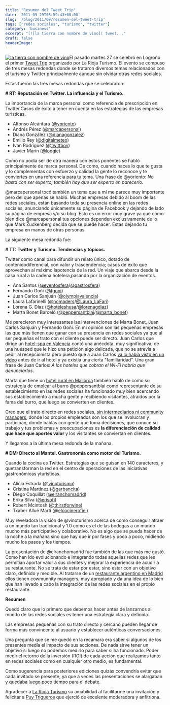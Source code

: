 ```yaml
---
title: "Resumen del Tweet Trip"
date: '2011-09-29T08:59:43+00:00'
slug: '/blog/2011/09/resumen-del-tweet-trip'
tags: ["redes sociales", "turismo", "twitter"]
category: 'business'
excerpt: "[![la tierra con nombre de vino]( tweet..."
draft: false
headerImage:
---
```

[![la tierra con nombre de vino](http://static.squarespace.com/static/5303797ae4b0c6ad9e43f072/5303ce80e4b0400995a883d6/5303cf43e4b0400995a88b95/1392758595089/tweet_trip_logo.png?format=original "tweet\_trip\_logo")](http://static.squarespace.com/static/5303797ae4b0c6ad9e43f072/5303ce80e4b0400995a883d6/5303cf43e4b0400995a88b95/1392758595089/tweet_trip_logo.png?format=original)El pasado martes 27 se celebró en Logroño el primer [Tweet Trip](http://static.squarespace.com/static/5303797ae4b0c6ad9e43f072/5303ce80e4b0400995a883d6/5303cf35e4b0400995a88b0c/1392758581676/?format=original "Tweet Trip") organizado por La Rioja Turismo. El evento se compuso de tres mesas redondas donde se trataron diversos temas relacionados con el turismo y Twitter principalmente aunque sin olvidar otras redes sociales.

Estas fueron las tres mesas redondas que se celebraron:

**# RT: Reputación en Twitter. La influencia y el Turismo.**

La importancia de la marca personal como referencia de prescripción en Twitter.Casos de éxito a tener en cuenta en las estrategias de las empresas turísticas.

- Alfonso Alcántara ([@yoriento](http://twitter.com/yoriento))
- Andrés Pérez ([@marcapersonal](http://twitter.com/marcapersonal))
- Diana González ([@dianagonzalez](http://twitter.com/dianagonzalez))
- Emilio Rey ([@digitalmeteo](http://twitter.com/digitalmeteo))
- Iván Rodríguez ([@twittboy](http://twitter.com/twittboy))
- Javier Marín ([@loogic](http://twitter.com/loogic))

Como no podía ser de otra manera con estos ponentes se habló principalmente de marca personal. De como, cuando haces lo que te gusta y lo complementas con esfuerzo y calidad la gente lo reconoce y te conviertes en una referencia para tu tema. Una frase de @yoriento: _No basta con ser experto, también hay que ser experto en parecerlo._

@marcapersonal tocó también un tema que a mí me parece muy importante pero del que apenas se habló. Muchas empresas debido al boom de las redes sociales, están basando toda su presencia online en las redes sociales, anunciando únicamente su página de Facebook y dejando de lado su página de empresa y/o su blog. Esto es un error muy grave ya que como bien dice @marcapersonal tus opciones dependen exclusivamente de lo que Mark Zuckenberg decida que se puede hacer.  Estas dejando tu empresa en manos de otras personas.

La siguiente mesa redonda fue:

**# TT: Twitter y Turismo. Tendencias y tópicos.**

Twitter como canal para difundir un relato único, dotado de contenidodiferencial, con valor y trascendencia; casos de éxito que aprovechan al máximo lapotencia de la red. Un viaje que abarca desde la casa rural a la cadena hotelera,pasando por la organización de eventos.

- Ana Santos ([@eventosfera](http://twitter.com/eventosfera)/[@gastrosfera](http://twitter.com/gastrosfera))
- Fernando Goñi ([@fgoni](http://twitter.com/fgoni))
- Juan Carlos Sanjuán ([@olympiavalencia](http://twitter.com/olympiavalencia))
- Laura Lafarinelli ([@nomaders](http://twitter.com/nomaders)/[@Laura\_LaFari](http://twitter.com/laura_lafari))
- Lorena G. Díaz ([@hoteleshusa](http://twitter.com/hoteleshusa)/[@lorenagdiaz](http://twitter.com/lorenagdiaz))
- Marta Bonet Barceló ([@peppersantblai](http://twitter.com/peppersantblai)/[@marta\_bonet](http://twitter.com/marta_bonet))

Me parecieron muy interesantes las intervenciones de Marta Bonet, Juan Carlos Sanjuán y Fernando Goñi. En mi opinión son las pequeñas empresas las que más tienen que ganar con su presencia en redes sociales ya que al ser pequeñas el trato con el cliente puede ser directo. Juan Carlos que dirige un [hotel-spa en Valencia](http://static.squarespace.com/static/5303797ae4b0c6ad9e43f072/5303ce80e4b0400995a883d6/5303cf35e4b0400995a88b0c/1392758581676/?format=original "Hotel Spa en Valencia") contó una anécdota, muy significativa, de una huésped que le hizo una petición algo delicada, que no se atrevía a pedir al recepcionista pero puesto que a Juan Carlos [ya lo había visto en un vídeo](http://static.squarespace.com/static/5303797ae4b0c6ad9e43f072/5303ce80e4b0400995a883d6/5303cf35e4b0400995a88b0c/1392758581676/?format=original "hotel olympia") antes de ir al hotel y ya existia una cierta "familiaridad". Una gran frase de Juan Carlos: _A los hoteles que cobran el Wi-Fi habría que denunciarlos_.

Marta que tiene un [hotel rural en Mallorca](http://static.squarespace.com/static/5303797ae4b0c6ad9e43f072/5303ce80e4b0400995a883d6/5303cf35e4b0400995a88b0c/1392758581676/?format=original "hotel rural mallorca") también habló de como su estrategia de emplear al burro @peppersantblai como representante de su establecimiento en las redes sociales ha funcionado muy bien acercando sus establecimiento a mucha gente y recibiendo visitantes, atraidos por la fama del burro, que luego se convierten en clientes.

Creo que el trato directo en redes sociales, [sin intermediarios ni community managers](http://static.squarespace.com/static/5303797ae4b0c6ad9e43f072/5303ce80e4b0400995a883d6/5303cf43e4b0400995a88b9a/1392758595376/?format=original "tu empresa no necesita un community manager"), donde los propios empleados son los que se involucran y participan, donde hablas con gente que toma decisiones, que conoce su trabajo y tus problemas y preocupaciones es **la diferenciación de calidad que hace que aportes valor** y los visitantes se conviertan en clientes.

Y llegamos a la última mesa redonda de la mañana.

**# DM: Directo al Mantel. Gastronomía como motor del Turismo.**

Cuando la cocina es Twitter. Estrategias que se guisan en 140 caracteres, y quetransforman la red en el centro de operaciones de las iniciativas gastronómicas yturísticas.

- Alicia Estrada ([@vinoturismo](http://twitter.com/vinoturismo))
- Cristina Martínez ([@garbancita](http://twitter.com/garbancita))
- Diego Coquillat ([@elranchomadrid](http://twitter.com/elranchomadrid))
- Erika Silva ([@erisofi](http://twitter.com/erisofi))
- Robert Mcintosh ([@thirstforwine](http://twitter.com/thirstforwine))
- Txaber Allué Martí ([@elcocinerofiel](http://twitter.com/elcocinerofiel))

Muy reveladora la visión de @vinoturismo acerca de como conseguir atraer a un mundo tan tradicional y 1.0 como es el de las bodegas a un mundo mucho más participativo y colaborativo. No es algo que se pueda hacer de la noche a la mañana sino que hay que ir por fases y poco a poco, midiendo mucho los pasos y los tiempos.

La presentación de @elranchomadrid fue también de las que más me gustó. Como han ido evolucionando e integrando todas aquellas redes que les permitían aportar valor a sus clientes y mejorar la experiencia de acudir a su restaurante. No se trata de estar por estar, sino estar con un objetivo claro, definido y medible. Al tratarse de un [restaurante argentino en Madrid](http://static.squarespace.com/static/5303797ae4b0c6ad9e43f072/5303ce80e4b0400995a883d6/5303cf35e4b0400995a88b0c/1392758581676/?format=original "restaurante asador argentino en madrid") ellos tienen cowmunnity managers, muy apropiado y da una idea de lo bien que han llevado a cabo la integración de las redes sociales en el propio restaurante.

**Resumen**

Quedó claro que lo primero que debemos hacer antes de lanzarnos al mundo de las redes sociales es tener una estrategia clara y definida.

Las empresas pequeñas con su trato directo y cercano pueden llegar de forma más convincente al usuario y establecer auténticas conversaciones.

Una pregunta que se me quedó en la recamara era saber si algunos de los presentes medía el impacto de sus acciones. De nada sirve tener un objetivo si luego no podemos medirlo para saber si ha funcionado. Poder medir el retorno de la inversión (ROI) de cada acción que realizamos tanto en redes sociales como en cualquier otro medio, es fundamental.

Como sugerencia para posteriores ediciones quizás convendría evitar que cada invitado se presente, ya que a veces las presentaciones se alargaban y quedaba luego poco tiempo para el debate.

Agradecer a [La Rioja Turismo](http://static.squarespace.com/static/5303797ae4b0c6ad9e43f072/5303ce80e4b0400995a883d6/5303cf35e4b0400995a88b0c/1392758581676/?format=original "la tierra con nombre de vino") su amabilidad al facilitarme una invitación y felicitar a [Puy Trigueros](http://static.squarespace.com/static/5303797ae4b0c6ad9e43f072/5303ce80e4b0400995a883d6/5303cf35e4b0400995a88b0c/1392758581676/?format=original "experta en marketing y turismo") que ejerció de excelente moderadora y anfitriona.
